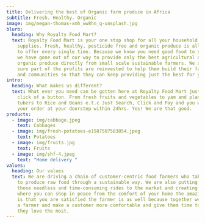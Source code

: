 ```yaml
---
title: Delivering the best of Organic farm produce in Africa
subtitle: Fresh. Healthy. Organic
image: img/megan-thomas-xmh_ww8hn_q-unsplash.jpg
blurb:
  heading: Why Royalty Food Mart?
  text: Royalty Food Mart is your one stop shop for all your household food
    supplies. Fresh, healthy, pesticide free and organic produce is all we have
    to offer every single time. Because we know you need good food to survive,
    we have gone out of our way to provide only the best agricultural and
    organic produce directly from small scale sustainable farmers. We also make
    sure part of the profits are reinvested to help them build their families
    and communities so that they can keep providing just the best for you alone
intro:
  heading: What makes us different?
  text: What ever you need can be gotten here at Royalty Food Mart just with the
    click of a button. From fresh fruits and vegetables to yam and plantain
    tubers to Rice and Beans e.t.c Just Search, Click and Pay and you would have
    your order at your doorstep within 24hrs. Yes! We are that good.
products:
  - image: img/cabbage.jpeg
    text: Cabbages
  - image: img/fresh-potatoes-e1587507583854.jpeg
    text: Potatoes
  - image: img/fruits.jpg
    text: Fruits
  - image: img/shf-4.jpeg
    text: "Home delivery "
values:
  heading: Our values
  text: We are driving a chain of customer-centric food farmers who take the time
    to produce raw food through a sustainable way. We are also putting an end to
    those needless and time-consuming rides to the market and creating an avenue
    where you can shop in peace from the comfort of your home The amazing part
    is that you are satisfied the farmer is as well because together we empower
    a farmer and make a customer more comfortable and give them time to what
    they love the most.
---
```

